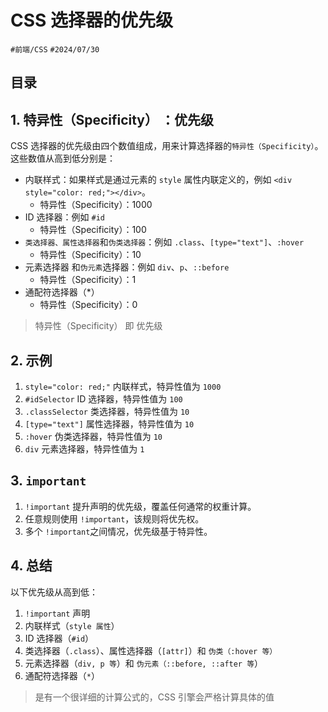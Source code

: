 
# CSS 选择器的优先级


`#前端/CSS`  `#2024/07/30`  


## 目录
<!-- toc -->
 ## 1. 特异性（Specificity） ：优先级 

CSS 选择器的优先级由四个数值组成，用来计算选择器的`特异性（Specificity）`。这些数值从高到低分别是：

- 内联样式：如果样式是通过元素的 `style` 属性内联定义的，例如 `<div style="color: red;"></div>`。
	- 特异性（Specificity）：1000
- ID 选择器：例如 `#id`
	- 特异性（Specificity）：100
- `类选择器、属性选择器`和`伪类选择器`：例如 `.class`、`[type="text"]`、`:hover`
	- 特异性（Specificity）：10
- 元素选择器 和`伪元素`选择器：例如 `div`、`p`、`::before`
	- 特异性（Specificity）：1
- 通配符选择器（*）
	- 特异性（Specificity）：0

> 特异性（Specificity） 即 优先级

## 2. 示例

1. `style="color: red;"` 内联样式，特异性值为 `1000`
2. `#idSelector` ID 选择器，特异性值为 `100`
3. `.classSelector` 类选择器，特异性值为 `10`
4. `[type="text"]` 属性选择器，特异性值为 `10`
5. `:hover` 伪类选择器，特异性值为 `10`
6. `div` 元素选择器，特异性值为 `1`

## 3. `important`

1. `!important` 提升声明的优先级，覆盖任何通常的权重计算。
2. 任意规则使用 `!important`，该规则将优先权。
3. 多个 `!important`之间情况，优先级基于特异性。

## 4. 总结

以下优先级从高到低：

1. `!important` 声明
2. 内联样式（`style 属性`）
3. ID 选择器（`#id`）
4. 类选择器（`.class`）、属性选择器（`[attr]`）和 `伪类（:hover 等）`
5. 元素选择器（`div, p 等`）和 `伪元素（::before, ::after 等`）
6. 通配符选择器（`*`）

> 是有一个很详细的计算公式的，CSS 引擎会严格计算具体的值

